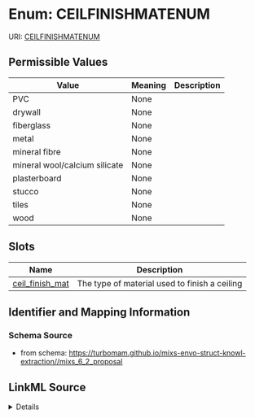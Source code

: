 # Enum: CEILFINISHMATENUM



URI: [CEILFINISHMATENUM](CEILFINISHMATENUM)

## Permissible Values

| Value | Meaning | Description |
| --- | --- | --- |
| PVC | None |  |
| drywall | None |  |
| fiberglass | None |  |
| metal | None |  |
| mineral fibre | None |  |
| mineral wool/calcium silicate | None |  |
| plasterboard | None |  |
| stucco | None |  |
| tiles | None |  |
| wood | None |  |




## Slots

| Name | Description |
| ---  | --- |
| [ceil_finish_mat](ceil_finish_mat.md) | The type of material used to finish a ceiling |






## Identifier and Mapping Information







### Schema Source


* from schema: https://turbomam.github.io/mixs-envo-struct-knowl-extraction//mixs_6_2_proposal




## LinkML Source

<details>
```yaml
name: CEIL_FINISH_MAT_ENUM
from_schema: https://turbomam.github.io/mixs-envo-struct-knowl-extraction//mixs_6_2_proposal
rank: 1000
permissible_values:
  PVC:
    text: PVC
  drywall:
    text: drywall
  fiberglass:
    text: fiberglass
  metal:
    text: metal
  mineral fibre:
    text: mineral fibre
  mineral wool/calcium silicate:
    text: mineral wool/calcium silicate
  plasterboard:
    text: plasterboard
  stucco:
    text: stucco
  tiles:
    text: tiles
  wood:
    text: wood

```
</details>

